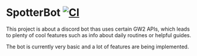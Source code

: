 # SpotterBot [![CI](https://github.com/LeGaZViper/SpotterBot/actions/workflows/main.yml/badge.svg)](https://github.com/LeGaZViper/SpotterBot/actions/workflows/main.yml)

This project is about a discord bot thas uses certain GW2 APIs, which leads to plenty of cool features such as info about daily routines or helpful guides.

The bot is currently very basic and a lot of features are being implemented.
